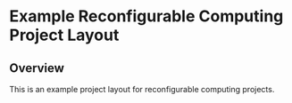 # Example Reconfigurable Computing Project Layout

## Overview

This is an example project layout for reconfigurable computing projects.
